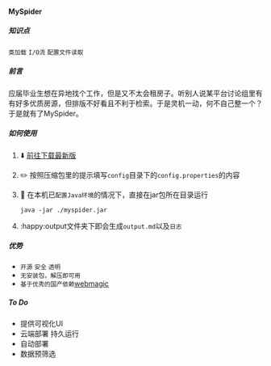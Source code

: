 #### MySpider

##### 知识点 

`类加载`  `I/O流`  `配置文件读取`

##### 前言

​		应届毕业生想在异地找个工作，但是又不太会租房子。听别人说某平台讨论组里有有好多优质房源，但排版不好看且不利于检索。于是灵机一动，何不自己整一个？于是就有了MySpider。

##### 如何使用

1.  :arrow_down: [前往下载最新版](https://github.com/Catkaikai/MySpider/releases)  

2. :pencil2: 按照压缩包里的提示填写`config`目录下的`config.properties`的内容

3. :runner:  在本机已`配置Java环境`的情况下，直接在jar包所在目录运行

   ```
   java -jar ./myspider.jar
   ```

4. :happy:  ​output文件夹下即会生成`output.md`以及`日志`  

##### 优势

- `开源`  `安全`  `透明`
- `无安装包，解压即可用`
- `基于优秀的国产依赖`[webmagic](https://github.com/code4craft/webmagic)

##### To Do

- 提供可视化UI
- 云端部署 持久运行
- 自动部署
- 数据预筛选